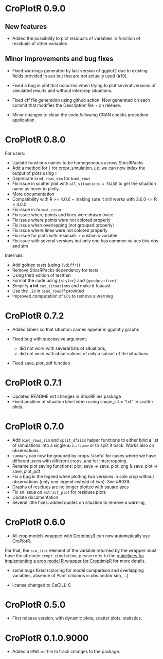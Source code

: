 # CroPlotR 0.9.0

## New features

* Added the possibility to plot residuals of variables in function of residuals of other variables

## Minor improvements and bug fixes

* Fixed warnings generated by last version of ggplot2 due to existing fields provided in aes but that are not actually used (#10).

* Fixed a bug in plot that occurred when trying to plot several versions of simulated results and without intercrop situations.

* Fixed cff file generation using github action. Now generated on each commit that modifies the Description file + on release.

* Minor changes to clean the code following CRAN checks procedure application.

# CroPlotR 0.8.0

For users: 

* Update functions names to be homogeneous across SticsRPacks
* Add a method for `[` for cropr_simulation, *i.e.* we can now index the output of plots using `[`
* Deprecate `bind_rows_sim` for `bind_rows`
* Fix issue in scatter plot with `all_situations = FALSE` to get the situation name as hover in plotly
* More documentation
* Compatibility with R >= 4.0.0 + making sure it still works with 3.6.0 <= R < 4.0.0
* Fix issue in `format_cropr`
* Fix issue where points and lines were drawn twice
* Fix issue where points were not colored properly
* Fix issue when overlapping (not grouped properly)
* Fix issue where lines were not colored properly
* Fix issue for plots with residuals + custom x variable
* Fix issue with several versions but only one has common values btw obs and sim

Internals:

* Add golden tests (using `{vdiffr}`)
* Remove SticsRPacks dependency for tests
* Using third edition of testthat
* Format the code using `{styler}` and `{goodpractice}`
* Simplify **a lot** `cat_situations` and make it faaaast
* Use the `.id` in `bind_rows` if provided
* Improved computation of `LCS` to remove a warning 

# CroPlotR 0.7.2

* Added labels so that situation names appear in ggplotly graphs
* Fixed bug with successive argument:

  * did not work with several lists of situations,
  * did not work with observations of only a subset of the situations.
  
* Fixed save_plot_pdf function

# CroPlotR 0.7.1

* Updated README wrt changes in SticsRFiles package
* Fixed position of situation label when using shape_sit = "txt" in scatter plots.

# CroPlotR 0.7.0

* Add `bind_rows_sim` and `split_df2sim` helper functions to either bind a list of simulations into a single `data.frame` or to split it back. Works also on observations.
* `summary` can now be grouped by crops. Useful for cases where we have different usms with different crops, and for intercropping.
* Rename plot saving functions: plot_save -> save_plot_png & save_plot -> save_plot_pdf
* Fix a bug in the legend when plotting two versions in sole crop without observations (only one legend instead of two). See #8039.
* Graphs of residues are no longer plotted with square axes 
* Fix an issue on `extract_plot` for residues plots
* Update documentation
* Several little fixes: added quotes on situation to remove a warning, 

# CroPlotR 0.6.0

 * All crop models wrapped with [CroptimizR](https://github.com/SticsRPacks/CroptimizR) can now automatically use CroPlotR.
  
  For that, the `sim_list` element of the variable returned by the wrapper must have the attribute `cropr_simulation`, please refer to the [guidelines for implementing a crop model R wrapper for CroptimizR](https://sticsrpacks.github.io/CroptimizR/articles/Designing_a_model_wrapper.html) for more details.
 
 * some bugs fixed (coloring for model comparison and overlapping variables, absence of Plant columns in obs and/or sim, ...)

 * license changed to CeCILL-C

# CroPlotR 0.5.0

 * First release version, with dynamic plots, scatter plots, statistics.

# CroPlotR 0.1.0.9000

* Added a `NEWS.md` file to track changes to the package.
